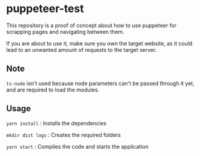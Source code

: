 # puppeteer-test

This repository is a proof of concept about how to use puppeteer for scrapping pages and navigating between them.

If you are about to use it, make sure you own the target website, as it could lead to an unwanted amount of requests to the target server.

## Note

`ts-node` isn't used because node parameters can't be passed through it yet, and are required to load the modules.

## Usage

`yarn install` : Installs the dependencies

`mkdir dist logs` : Creates the required folders

`yarn start` : Compiles the code and starts the application